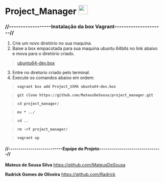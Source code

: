 # Project_Manager <img src = "https://upload.wikimedia.org/wikipedia/commons/7/73/Ruby_logo.svg" alt = "" width = 30px />


### //------------------**Instalação da box Vagrant**---------------------//

1. Crie um novo diretório no sua maquina.
2. Baixe a box empacotada para sua maquina ubuntu 64bits no link abaixo e mova
para o diretório criado.
> <a href = "https://mega.nz/#!alVnhaYY!hA9uxkUHpYkCP4gJIchFQjbuz5c8way_w9SLbuvtbYQ">ubuntu64-dev.box</a>

3. Entre no diretorio criado pelo terminal.
4. Execute os comandos abaixo em ordem:
>**`vagrant box add Project_SSMA ubuntu64-dev.box`**

>**`git clone https://github.com/MateusDeSousa/project_manager.git`**

>**`cd project_manager/`**

>**`mv * ../`**

>**`cd ..`**

>**`rm -rf project_manager/`**

>**`vagrant up`**



<h4>//---------------------------Equipe do Projeto-------------------------------//</h4>

**Mateus de Sousa Silva** https://github.com/MateusDeSousa

**Radrick Gomes de Oliveira** https://github.com/Radrick

